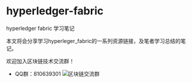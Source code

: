 # hyperledger-fabric
hyperledger fabric 学习笔记

本文将会分享学习hyperleger_fabric的一系列资源链接，及笔者学习总结的笔记。



欢迎加入区块链技术交流群！
* QQ群：810639301
![区块链交流群](http://p88vmzsqy.bkt.clouddn.com/%E5%85%94%E5%A7%90%E5%8C%BA%E5%9D%97%E9%93%BE%E4%BA%A4%E6%B5%81%E7%BE%A4)


